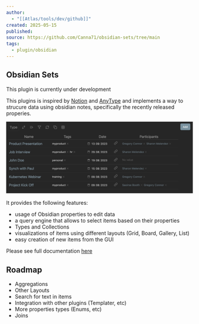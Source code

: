 ```yaml
---
author:
  - "[[Atlas/tools/dev/github]]"
created: 2025-05-15
published:
source: https://github.com/Canna71/obsidian-sets/tree/main
tags:
  - plugin/obsidian
---
```

## Obsidian Sets

This plugin is currently under development

This plugins is inspired by [Notion](https://www.notion.so/) and [AnyType](https://anytype.io/) and implements a way to strucure data using obsidian notes, specifically the recently released properies.

[![Alt text](https://github.com/Canna71/obsidian-sets/raw/main/image.png)](https://github.com/Canna71/obsidian-sets/blob/main/image.png)

It provides the following features:

- usage of Obsidian properties to edit data
- a query engine that allows to select items based on their properties
- Types and Collections
- visualizations of items using different layouts (Grid, Board, Gallery, List)
- easy creation of new items from the GUI

Please see full documentation [here](https://github.com/Canna71/obsidian-sets/blob/main/docs/doc.md)

## Roadmap

- Aggregations
- Other Layouts
- Search for text in items
- Integration with other plugins (Templater, etc)
- More properties types (Enums, etc)
- Joins
